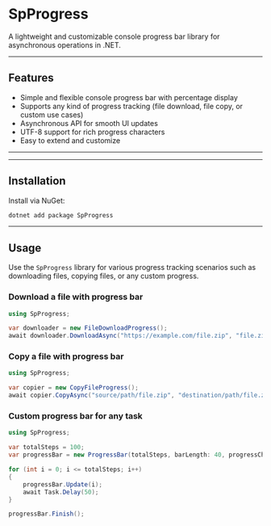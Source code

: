 # SpProgress

A lightweight and customizable console progress bar library for asynchronous operations in .NET.

---

## Features

- Simple and flexible console progress bar with percentage display
- Supports any kind of progress tracking (file download, file copy, or custom use cases)
- Asynchronous API for smooth UI updates
- UTF-8 support for rich progress characters
- Easy to extend and customize

---

---

## Installation

Install via NuGet:

```bash
dotnet add package SpProgress
```

---

## Usage

Use the `SpProgress` library for various progress tracking scenarios such as downloading files, copying files, or any custom progress.

### Download a file with progress bar

```csharp
using SpProgress;

var downloader = new FileDownloadProgress();
await downloader.DownloadAsync("https://example.com/file.zip", "file.zip");
```

### Copy a file with progress bar

```csharp
using SpProgress;

var copier = new CopyFileProgress();
await copier.CopyAsync("source/path/file.zip", "destination/path/file.zip");
```

### Custom progress bar for any task

```csharp
using SpProgress;

var totalSteps = 100;
var progressBar = new ProgressBar(totalSteps, barLength: 40, progressChar: '#', prefix: "Processing: ");

for (int i = 0; i <= totalSteps; i++)
{
    progressBar.Update(i);
    await Task.Delay(50);
}

progressBar.Finish();
```
